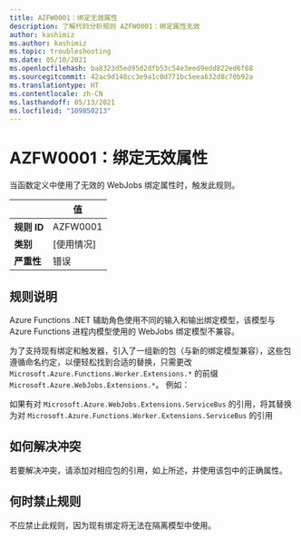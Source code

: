 ```yaml
---
title: AZFW0001：绑定无效属性
description: 了解代码分析规则 AZFW0001：绑定属性无效
author: kashimiz
ms.author: kashimiz
ms.topic: troubleshooting
ms.date: 05/10/2021
ms.openlocfilehash: ba8323d5ed95d2dfb53c54e3eed9edd822ed6f68
ms.sourcegitcommit: 42ac9d148cc3e9a1c0d771bc5eea632d8c70b92a
ms.translationtype: HT
ms.contentlocale: zh-CN
ms.lasthandoff: 05/13/2021
ms.locfileid: "109850213"
---
```

# <a name="azfw0001-invalid-binding-attributes"></a>AZFW0001：绑定无效属性
当函数定义中使用了无效的 WebJobs 绑定属性时，触发此规则。

| | 值 |
|-|-|
| **规则 ID** |AZFW0001|
| **类别** |[使用情况]|
| **严重性** |错误|

## <a name="rule-description"></a>规则说明

Azure Functions .NET 辅助角色使用不同的输入和输出绑定模型，该模型与 Azure Functions 进程内模型使用的 WebJobs 绑定模型不兼容。

为了支持现有绑定和触发器，引入了一组新的包（与新的绑定模型兼容），这些包遵循命名约定，以便轻松找到合适的替换，只需更改 `Microsoft.Azure.Functions.Worker.Extensions.*` 的前缀 `Microsoft.Azure.WebJobs.Extensions.*`。 例如：

如果有对 `Microsoft.Azure.WebJobs.Extensions.ServiceBus` 的引用，将其替换为对 `Microsoft.Azure.Functions.Worker.Extensions.ServiceBus` 的引用

## <a name="how-to-fix-violations"></a>如何解决冲突

若要解决冲突，请添加对相应包的引用，如上所述，并使用该包中的正确属性。

## <a name="when-to-suppress-the-rule"></a>何时禁止规则

不应禁止此规则，因为现有绑定将无法在隔离模型中使用。
